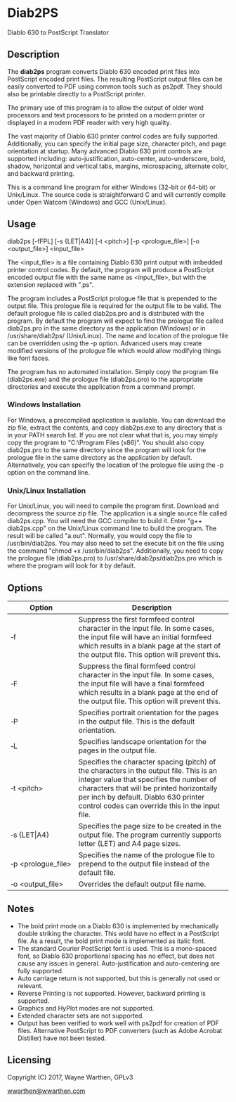 # Diab2PS

Diablo 630 to PostScript Translator

## Description

The **diab2ps** program converts Diablo 630 encoded print files into PostScript encoded print files.
The resulting PostScript output files can be easily converted to PDF using common tools such as ps2pdf.
They should also be printable directly to a PostScript printer.

The primary use of this program is to allow the output of older word processors and text processors
to be printed on a modern printer or displayed in a modern PDF reader with very high quality.

The vast majority of Diablo 630 printer control codes are fully supported.  Additionally, you can
specify the initial page size, character pitch, and page orientation at startup.  Many advanced Diablo
630 print controls are supported including: auto-justification, auto-center, auto-underscore, bold,
shadow, horizontal and vertical tabs, margins, microspacing, alternate color, and backward printing.

This is a command line program for either Windows (32-bit or 64-bit) or Unix/Linux.  The source code is
straightforward C and will currently compile under Open Watcom (Windows) and GCC (Unix/Linux).

## Usage

diab2ps [-fFPL] \[-s {LET|A4}\] \[-t \<pitch\>\] \[-p \<prologue_file\>\] \[-o \<output_file\>\] \<input_file\>

The \<input_file\> is a file containing Diablo 630 print output with imbedded printer control codes.  By default,
the program will produce a PostScript encoded output file with the same name as \<input_file\>, but with the
extension replaced with ".ps".

The program includes a PostScript prologue file that is prepended to the output file.  This prologue file is required for the output file to be valid.  The default prologue file is called diab2ps.pro and is distributed with the program.  By default the program will expect to find the prologue file called diab2ps.pro in the same directory as the application (Windows) or in /usr/share/diab2ps/ (Unix/Linux).  The name and location of the prologue file can be overridden using the -p option. Advanced users may create modified versions of the prologue file which would allow modifying things like font faces.

The program has no automated installation.  Simply copy the program file (diab2ps.exe) and the prologue file (diab2ps.pro) to the appropriate directories and execute the application from a command prompt.

### Windows Installation

For Windows, a precompiled application is available.  You can download the zip file, extract the contents, and copy diab2ps.exe to any directory that is in your PATH search list.  If you are not clear what that is, you may simply copy the program to "C:\Program Files (x86)".  You should also copy diab2ps.pro to the same directory since the program will look for the prologue file in the same directory as the application by default.  Alternatively, you can specifiy the location of the prologue file using the -p option on the command line.

### Unix/Linux Installation

For Unix/Linux, you will need to compile the program first.  Download and decompress the source zip file.  The application is a single source file called diab2ps.cpp.  You will need the GCC compiler to build it.  Enter "g++ diab2ps.cpp" on the Unix/Linux command line to build the program.  The result will be called "a.out".  Normally, you would copy the file to /usr/bin/diab2ps.  You may also need to set the execute bit on the file using the command "chmod +x /usr/bin/diab2ps".  Additionally, you need to copy the prologue file (diab2ps.pro) to /usr/share/diab2ps/diab2ps.pro which is where the program will look for it by default.

## Options

| Option | Description |
| --- | --- |
| &#8209;f | Suppress the first formfeed control character in the input file.  In some cases, the input file will have an initial formfeed which results in a blank page at the start of the output file.  This option will prevent this. |
| &#8209;F | Suppress the final formfeed control character in the input file.  In some cases, the input file will have a final formfeed which results in a blank page at the end of the output file.  This option will prevent this. |
| &#8209;P | Specifies portrait orientation for the pages in the output file.  This is the default orientation. |
| &#8209;L | Specifies landscape orientation for the pages in the output file. |
| &#8209;t&nbsp;\<pitch\> | Specifies the character spacing (pitch) of the characters in the output file.  This is an integer value that specifies the number of characters that will be printed horizontally per inch by default.  Diablo 630 printer control codes can override this in the input file. |
| &#8209;s&nbsp;{LET\|A4} | Specifies the page size to be created in the output file.  The program currently supports letter (LET) and A4 page sizes. |
| &#8209;p&nbsp;\<prologue_file\> | Specifies the name of the prologue file to prepend to the output file instead of the default file. |
| &#8209;o&nbsp;\<output_file\> | Overrides the default output file name. |

## Notes

* The bold print mode on a Diablo 630 is implemented by mechanically double striking the character.  This wold have no effect in a PostScript file.  As a result, the bold print mode is implemented as italic font.
* The standard Courier PostScript font is used.  This is a mono-spaced font, so Diablo 630 proportional spacing has no effect, but does not cause any issues in general.  Auto-justification and auto-centering are fully supported.
* Auto carriage return is not supported, but this is generally not used or relevant.
* Reverse Printing is not supported.  However, backward printing is supported.
* Graphics and HyPlot modes are not supported.
* Extended character sets are not supported.
* Output has been verified to work well with ps2pdf for creation of PDF files.  Alternative PostScript to PDF converters (such as Adobe Acrobat Distiller) have not been tested.

## Licensing

Copyright (C) 2017, Wayne Warthen, GPLv3

wwarthen@wwarthen.com
